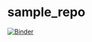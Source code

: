 # sample_repo

[![Binder](https://mybinder.org/badge_logo.svg)](https://mybinder.org/v2/gh/qingkaikong/sample_repo/master)